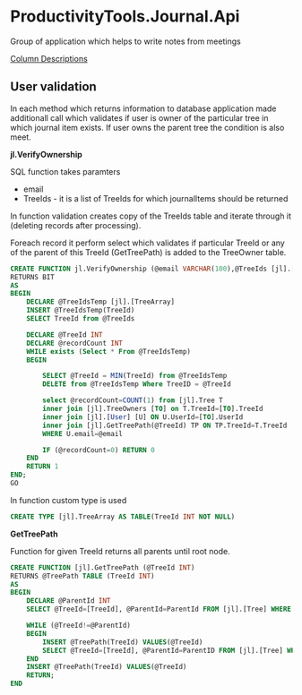 # ProductivityTools.Journal.Api
Group of application which helps to write notes from meetings  

[Column Descriptions](docs/ColumnDescription.MD)



## User validation

In each method which returns information to database application made additionall call which validates if user is owner of the particular tree in which journal item exists. If user owns the parent tree the condition is also meet. 

**jl.VerifyOwnership**

SQL function takes paramters
- email
- TreeIds - it is a list of TreeIds for which journalItems should be returned

In function validation creates copy of the TreeIds table and iterate through it (deleting records after processing).

Foreach record it perform select which validates if particular TreeId or any of the parent of this TreeId (GetTreePath) is added to the TreeOwner table.

```SQL
CREATE FUNCTION jl.VerifyOwnership (@email VARCHAR(100),@TreeIds [jl].[TreeArray] READONLY)
RETURNS BIT
AS
BEGIN
	DECLARE @TreeIdsTemp [jl].[TreeArray]
	INSERT @TreeIdsTemp(TreeId)
	SELECT TreeId from @TreeIds

	DECLARE @TreeId INT
	DECLARE @recordCount INT
	WHILE exists (Select * From @TreeIdsTemp)
	BEGIN

		SELECT @TreeId = MIN(TreeId) from @TreeIdsTemp
		DELETE from @TreeIdsTemp Where TreeID = @TreeId

		select @recordCount=COUNT(1) from [jl].Tree T
		inner join [jl].TreeOwners [TO] on T.TreeId=[TO].TreeId
		inner join [jl].[User] [U] ON U.UserId=[TO].UserId
		inner join [jl].GetTreePath(@TreeId) TP ON TP.TreeId=T.TreeId
		WHERE U.email=@email

		IF (@recordCount=0) RETURN 0
	END
	RETURN 1
END;
GO
```

In function custom type is used

```SQL
CREATE TYPE [jl].TreeArray AS TABLE(TreeId INT NOT NULL)
```

**GetTreePath**

Function for given TreeId returns all parents until root node.
```SQL
CREATE FUNCTION [jl].GetTreePath (@TreeId INT)
RETURNS @TreePath TABLE (TreeId INT)
AS
BEGIN
	DECLARE @ParentId INT
	SELECT @TreeId=[TreeId], @ParentId=ParentId FROM [jl].[Tree] WHERE TreeId=@TreeId	

	WHILE (@TreeId!=@ParentId)
	BEGIN
		INSERT @TreePath(TreeId) VALUES(@TreeId)
		SELECT @TreeId=[TreeId], @ParentId=ParentID FROM [jl].[Tree] WHERE TreeId=@ParentId
	END
	INSERT @TreePath(TreeId) VALUES(@TreeId)
	RETURN;
END
```
